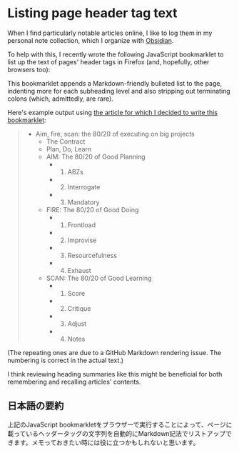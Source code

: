 # Listing page header tag text

When I find particularly notable articles online, I like to log them in my personal note collection, which I organize with [Obsidian](https://obsidian.md/).

To help with this, I recently wrote the following JavaScript bookmarklet to list up the text of pages' header tags in Firefox (and, hopefully, other browsers too):

<script src="https://gist.github.com/codeconscious/0d7ac8ca0b1ee09c6ac81690897a683b.js"></script>

This bookmarklet appends a Markdown-friendly bulleted list to the page, indenting more for each subheading level and also stripping out terminating colons (which, admittedly, are rare).

Here's example output using [the article for which I decided to write this bookmarklet](https://www.indiehackers.com/post/aim-fire-scan-the-80-20-of-executing-on-big-projects-571580cd0a):

> - Aim, fire, scan: the 80/20 of executing on big projects
>   - The Contract
>   - Plan, Do, Learn
>   - AIM: The 80/20 of Good Planning
>     - 1. ABZs
>     - 2. Interrogate
>     - 3. Mandatory
>   - FIRE: The 80/20 of Good Doing
>     - 1. Frontload
>     - 2. Improvise
>     - 3. Resourcefulness
>     - 4. Exhaust
>   - SCAN: The 80/20 of Good Learning
>     - 1. Score
>     - 2. Critique
>     - 3. Adjust
>     - 4. Notes

(The repeating ones are due to a GitHub Markdown rendering issue. The numbering is correct in the actual text.)

I think reviewing heading summaries like this might be beneficial for both remembering and recalling articles' contents.

## 日本語の要約

上記のJavaScript bookmarkletをブラウザーで実行することによって、ページに載っているヘッダータッグの文字列を自動的にMarkdown記法でリストアップできます。メモっておきたい時には役に立つかもしれないと思います。
